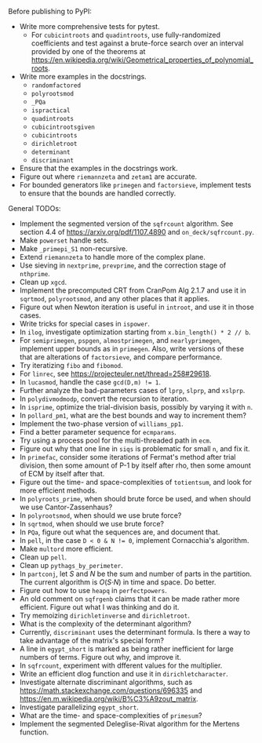 Before publishing to PyPI:

* Write more comprehensive tests for pytest.
  * For `cubicintroots` and `quadintroots`, use fully-randomized coefficients and test against a brute-force search over an interval provided by one of the theorems at <https://en.wikipedia.org/wiki/Geometrical_properties_of_polynomial_roots>.
* Write more examples in the docstrings.
  * `randomfactored`
  * `polyrootsmod`
  * `_PQa`
  * `ispractical`
  * `quadintroots`
  * `cubicintrootsgiven`
  * `cubicintroots`
  * `dirichletroot`
  * `determinant`
  * `discriminant`
* Ensure that the examples in the docstrings work.
* Figure out where `riemannzeta` and `zetam1` are accurate.
* For bounded generators like `primegen` and `factorsieve`, implement tests to ensure that the bounds are handled correctly.

General TODOs:

* Implement the segmented version of the `sqfrcount` algorithm.  See section 4.4 of <https://arxiv.org/pdf/1107.4890> and `on_deck/sqfrcount.py`.
* Make `powerset` handle sets.
* Make `_primepi_S1` non-recursive.
* Extend `riemannzeta` to handle more of the complex plane.
* Use sieving in `nextprime`, `prevprime`, and the correction stage of `nthprime`.
* Clean up `xgcd`.
* Implement the precomputed CRT from CranPom Alg 2.1.7 and use it in `sqrtmod`, `polyrootsmod`, and any other places that it applies.
* Figure out when Newton iteration is useful in `introot`, and use it in those cases.
* Write tricks for special cases in `ispower`.
* In `ilog`, investigate optimization starting from `x.bin_length() * 2 // b`.
* For `semiprimegen`, `pspgen`, `almostprimegen`, and `nearlyprimegen`, implement upper bounds as in `primegen`.  Also, write versions of these that are alterations of `factorsieve`, and compare performance.
* Try iteratizing `fibo` and `fibomod`.
* For `linrec`, see <https://projecteuler.net/thread=258#29618>.
* In `lucasmod`, handle the case `gcd(D,m) != 1`.
* Further analyze the bad-parameters cases of `lprp`, `slprp`, and `xslprp`.
* In `polydivmodmodp`, convert the recursion to iteration.
* In `isprime`, optimize the trial-division basis, possibly by varying it with `n`.
* In `pollard_pm1`, what are the best bounds and way to increment them?
* Implement the two-phase version of `williams_pp1`.
* Find a better parameter sequence for `ecmparams`.
* Try using a process pool for the multi-threaded path in `ecm`.
* Figure out why that one line in `siqs` is problematic for small `n`, and fix it.
* In `primefac`, consider some iterations of Fermat's method after trial division, then some amount of P-1 by itself after rho, then some amount of ECM by itself after that.
* Figure out the time- and space-complexities of `totientsum`, and look for more efficient methods.
* In `polyroots_prime`, when should brute force be used, and when should we use Cantor-Zassenhaus?
* In `polyrootsmod`, when should we use brute force?
* In `sqrtmod`, when should we use brute force?
* In `PQa`, figure out what the sequences are, and document that.
* In `pell`, in the case `D < 0 & N != 0`, implement Cornacchia's algorithm.
* Make `multord` more efficient.
* Clean up `pell`.
* Clean up `pythags_by_perimeter`.
* In `partconj`, let *S* and *N* be the sum and number of parts in the partition.  The current algorithm is *O*(*S*&middot;*N*) in time and space.  Do better.
* Figure out how to use `heapq` in `perfectpowers`.
* An old comment on `sqfrgenb` claims that it can be made rather more efficient.  Figure out what I was thinking and do it.
* Try memoizing `dirichletinverse` and `dirichletroot`.
* What is the complexity of the determinant algorithm?
* Currently, `discriminant` uses the determinant formula.  Is there a way to take advantage of the matrix's special form?
* A line in `egypt_short` is marked as being rather inefficient for large numbers of terms.  Figure out why, and improve it.
* In `sqfrcount`, experiment with dfferent values for the multiplier.
* Write an efficient dlog function and use it in `dirichletcharacter`.
* Investigate alternate discriminant algorithms, such as <https://math.stackexchange.com/questions/696335> and <https://en.m.wikipedia.org/wiki/B%C3%A9zout_matrix>.
* Investigate parallelizing `egypt_short`.
* What are the time- and space-complexities of `primesum`?
* Implement the segmented Deleglise-Rivat algorithm for the Mertens function.
